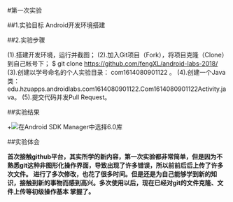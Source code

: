 #第一次实验

##1.实验目标
    Android开发环境搭建
    
##2.实验步骤

(1).搭建开发环境，运行并截图；
(2).加入Git项目（Fork），将项目克隆（Clone）到自己帐号下；
     $ git clone https://github.com/fengXL/android-labs-2018/
(3).创建以学号命名的个人实验目录：
    com1614080901122 。
(4).创建一个Java类：edu.hzuapps.androidlabs.com1614080901122.Com1614080901122Activity.java。
(5).提交代码并发Pull Request。

##实验结果

+![在Android SDK Manager中选择6.0库](https://github.com/fengXL/android-labs-2018/blob/master/com1614080901122/Com1614080901122Activity.jpg)

##实验体会

**首次接触github平台，其实所学的新内容，第一次实验都非常简单，但是因为不熟悉git这种非图形化操作界面，导致出现了许多错误，所以前前后后上传了许多次文件。
进行了多次修改，也花了很多时间。但是还是为自己能够学到新的知识，接触到新的事物而感到高兴。多次使用以后，现在已经对git的文件克隆、文件上传等初级操作基本
掌握了。**
